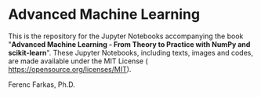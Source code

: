 # Advanced Machine Learning

This is the repository for the Jupyter Notebooks accompanying the book "**Advanced Machine Learning - From Theory to Practice with NumPy and scikit-learn**". These Jupyter Notebooks, including texts, images and codes, are made available under the MIT License ( <https://opensource.org/licenses/MIT>).

Ferenc Farkas, Ph.D.

